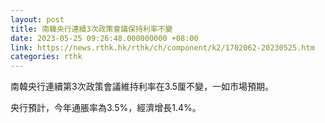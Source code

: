 ```yaml
---
layout: post
title: 南韓央行連續3次政策會議保持利率不變
date: 2023-05-25 09:26:48.000000000 +08:00
link: https://news.rthk.hk/rthk/ch/component/k2/1702062-20230525.htm
categories: rthk
---
```


南韓央行連續第3次政策會議維持利率在3.5厘不變，一如市場預期。

央行預計，今年通脹率為3.5%，經濟增長1.4%。
